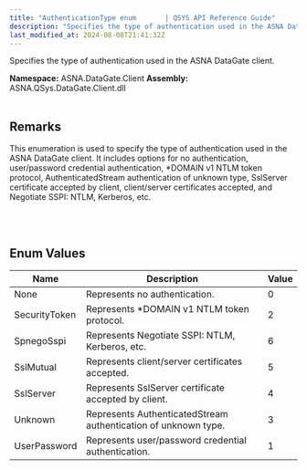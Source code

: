 ```yaml
---
title: "AuthenticationType enum       | QSYS API Reference Guide"
description: "Specifies the type of authentication used in the ASNA DataGate client. "
last_modified_at: 2024-08-08T21:41:32Z
---
```


Specifies the type of authentication used in the ASNA DataGate client.

**Namespace:** ASNA.DataGate.Client
**Assembly:** ASNA.QSys.DataGate.Client.dll
<br>
<br>

## Remarks
This enumeration is used to specify the type of authentication used in the ASNA DataGate client. 
It includes options for no authentication, user/password credential authentication, 
*DOMAIN v1 NTLM token protocol, AuthenticatedStream authentication of unknown type, 
SslServer certificate accepted by client, client/server certificates accepted, 
and Negotiate SSPI: NTLM, Kerberos, etc.

<br>
<br>

## Enum Values

| Name | Description | Value
| --- | --- | --- 
| None | Represents no authentication. | 0 |
| SecurityToken | Represents *DOMAIN v1 NTLM token protocol. | 2 |
| SpnegoSspi | Represents Negotiate SSPI: NTLM, Kerberos, etc. | 6 |
| SslMutual | Represents client/server certificates accepted. | 5 |
| SslServer | Represents SslServer certificate accepted by client. | 4 |
| Unknown | Represents AuthenticatedStream authentication of unknown type. | 3 |
| UserPassword | Represents user/password credential authentication. | 1 |
